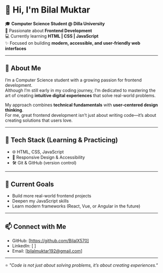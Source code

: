 # 👋 Hi, I'm Bilal Muktar  

🎓 **Computer Science Student @ Dilla University**  
🌱 Passionate about **Frontend Development**  
💻 Currently learning **HTML | CSS | JavaScript**  
✨ Focused on building **modern, accessible, and user-friendly web interfaces**  

---

## 🚀 About Me  
I’m a Computer Science student with a growing passion for frontend development.  
Although I’m still early in my coding journey, I’m dedicated to mastering the art of creating **intuitive digital experiences** that solve real-world problems.  

My approach combines **technical fundamentals** with **user-centered design thinking**.  
For me, great frontend development isn’t just about writing code—it’s about creating solutions that users love.  

---

## 🔧 Tech Stack (Learning & Practicing)  
- 🌐 HTML, CSS, JavaScript  
- 🎨 Responsive Design & Accessibility  
- 🛠️ Git & GitHub (version control)  

---

## 📌 Current Goals  
- Build more real-world frontend projects  
- Deepen my JavaScript skills  
- Learn modern frameworks (React, Vue, or Angular in the future)  

---

## 📫 Connect with Me  
- GitHub: [https://github.com/BilalX570]  
- LinkedIn: [        ]  
- Email: [bilalmuktar192@gmail.com]  

---

⭐️ _"Code is not just about solving problems, it’s about creating experiences."_  
